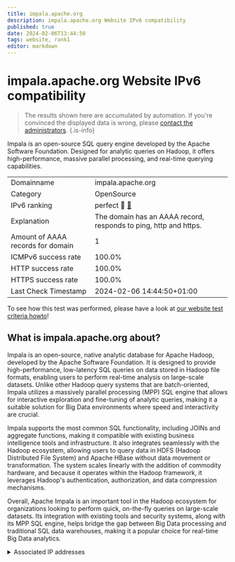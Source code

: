 ```yaml
---
title: impala.apache.org
description: impala.apache.org Website IPv6 compatibility
published: true
date: 2024-02-06T13:44:50
tags: website, rank1
editor: markdown
---
```


# impala.apache.org Website IPv6 compatibility

> The results shown here are accumulated by automation. If you're convinced the displayed data is wrong, please [contact the administrators](/howto/chat). 
{.is-info}

Impala is an open-source SQL query engine developed by the Apache Software Foundation. Designed for analytic queries on Hadoop, it offers high-performance, massive parallel processing, and real-time querying capabilities.


|   |   |
| - | - |
| Domainname | impala.apache.org
| Category | OpenSource |
| IPv6 ranking | perfect :1st_place_medal: [🔗](/howto/ranking) |
| Explanation | The domain has an AAAA record, responds to ping, http and https. |
| Amount of AAAA records for domain | 1 |
| ICMPv6 success rate | 100.0%|
| HTTP success rate | 100.0% |
| HTTPS success rate | 100.0% |
| Last Check Timestamp | 2024-02-06 14:44:50+01:00 |

To see how this test was performed, please have a look at [our website test criteria howto](/howto/testcriteria/website)!


## What is impala.apache.org about?
Impala is an open-source, native analytic database for Apache Hadoop, developed by the Apache Software Foundation. It is designed to provide high-performance, low-latency SQL queries on data stored in Hadoop file formats, enabling users to perform real-time analysis on large-scale datasets. Unlike other Hadoop query systems that are batch-oriented, Impala utilizes a massively parallel processing (MPP) SQL engine that allows for interactive exploration and fine-tuning of analytic queries, making it a suitable solution for Big Data environments where speed and interactivity are crucial.

Impala supports the most common SQL functionality, including JOINs and aggregate functions, making it compatible with existing business intelligence tools and infrastructure. It also integrates seamlessly with the Hadoop ecosystem, allowing users to query data in HDFS (Hadoop Distributed File System) and Apache HBase without data movement or transformation. The system scales linearly with the addition of commodity hardware, and because it operates within the Hadoop framework, it leverages Hadoop's authentication, authorization, and data compression mechanisms.

Overall, Apache Impala is an important tool in the Hadoop ecosystem for organizations looking to perform quick, on-the-fly queries on large-scale datasets. Its integration with existing tools and security systems, along with its MPP SQL engine, helps bridge the gap between Big Data processing and traditional SQL data warehouses, making it a popular choice for real-time Big Data analytics.



<details>
<summary>Associated IP addresses</summary>

2a04:4e42::644

</details>
